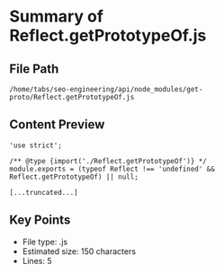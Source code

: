 # Summary of Reflect.getPrototypeOf.js
  
## File Path
`/home/tabs/seo-engineering/api/node_modules/get-proto/Reflect.getPrototypeOf.js`

## Content Preview
```
'use strict';

/** @type {import('./Reflect.getPrototypeOf')} */
module.exports = (typeof Reflect !== 'undefined' && Reflect.getPrototypeOf) || null;

[...truncated...]
```

## Key Points
- File type: .js
- Estimated size: 150 characters
- Lines: 5
